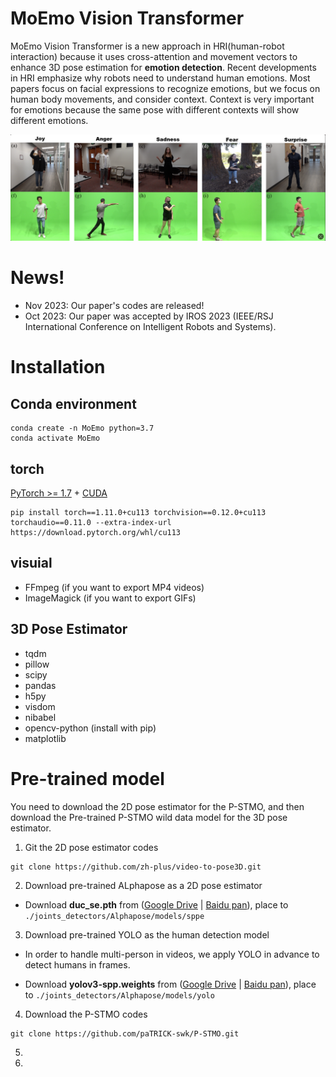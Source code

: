 
# MoEmo Vision Transformer
MoEmo Vision Transformer is a new approach in HRI(human-robot interaction) because it uses cross-attention and movement vectors to enhance 3D pose estimation for __emotion detection__. Recent developments in HRI emphasize why robots need to understand human emotions. Most papers focus on facial expressions to recognize emotions, but we focus on human body movements, and consider context. Context is very important for emotions because the same pose with different contexts will show different emotions.

<div align="center">
    <img src="assest/datset.png", width="900">
</div>

# News!
- Nov 2023: Our paper's codes are released!
- Oct 2023: Our paper was accepted by IROS 2023 (IEEE/RSJ International Conference on Intelligent Robots and Systems).

# Installation
## Conda environment
```shell
conda create -n MoEmo python=3.7
conda activate MoEmo
```
## torch
[PyTorch >= 1.7](https://pytorch.org/) + [CUDA](https://developer.nvidia.com/cuda-downloads)
```
pip install torch==1.11.0+cu113 torchvision==0.12.0+cu113 torchaudio==0.11.0 --extra-index-url https://download.pytorch.org/whl/cu113
```

## visuial

- FFmpeg (if you want to export MP4 videos)
- ImageMagick (if you want to export GIFs)

## 3D Pose Estimator

- tqdm
- pillow
- scipy
- pandas
- h5py
- visdom
- nibabel
- opencv-python (install with pip)
- matplotlib

# Pre-trained model
You need to download the 2D pose estimator for the P-STMO, and then download the Pre-trained P-STMO wild data model for the 3D pose estimator.

1. Git the 2D pose estimator codes
```
git clone https://github.com/zh-plus/video-to-pose3D.git
```

2. Download pre-trained ALphapose as a 2D pose estimator

- Download **duc_se.pth** from ([Google Drive](https://drive.google.com/open?id=1OPORTWB2cwd5YTVBX-NE8fsauZJWsrtW) | [Baidu pan](https://pan.baidu.com/s/15jbRNKuslzm5wRSgUVytrA)),
         place to `./joints_detectors/Alphapose/models/sppe`


3. Download pre-trained YOLO as the human detection model
- In order to handle multi-person in videos, we apply YOLO in advance to detect humans in frames.

- Download **yolov3-spp.weights** from ([Google Drive](https://drive.google.com/open?id=1D47msNOOiJKvPOXlnpyzdKA3k6E97NTC) | [Baidu pan](https://pan.baidu.com/s/1Zb2REEIk8tcahDa8KacPNA)),
         place to `./joints_detectors/Alphapose/models/yolo`

4. Download the P-STMO codes
```
git clone https://github.com/paTRICK-swk/P-STMO.git
```

5. 
6.  
